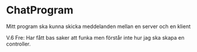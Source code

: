 # ChatProgram

Mitt program ska kunna skicka meddelanden mellan en server och en klient

V.6 Fre: Har fått bas saker att funka men förstår inte hur jag ska skapa en controller.
